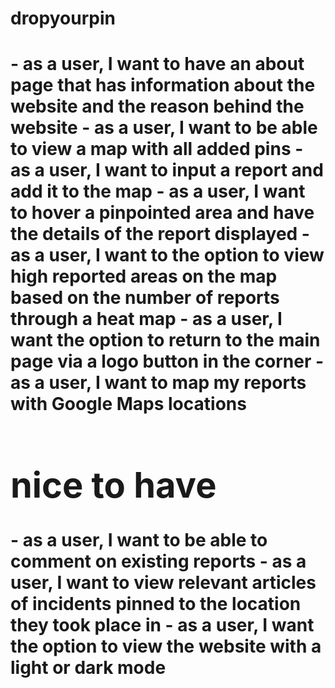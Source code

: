 # dropyourpin

<h1><things we really want</h1>
- as a user, I want to have an about page that has information about the website and the reason behind the website
- as a user, I want to be able to view a map with all added pins
- as a user, I want to input a report and add it to the map
- as a user, I want to hover a pinpointed area and have the details of the report displayed
- as a user, I want to the option to view high reported areas on the map based on the number of reports through a heat map
- as a user, I want the option to return to the main page via a logo button in the corner
- as a user, I want to map my reports with Google Maps locations

<h1>nice to have</h1>
- as a user, I want to be able to comment on existing reports
- as a user, I want to view relevant articles of incidents pinned to the location they took place in
- as a user, I want the option to view the website with a light or dark mode
